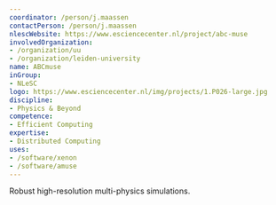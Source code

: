 ```yaml
---
coordinator: /person/j.maassen
contactPerson: /person/j.maassen
nlescWebsite: https://www.esciencecenter.nl/project/abc-muse
involvedOrganization:
- /organization/uu
- /organization/leiden-university
name: ABCmuse
inGroup:
- NLeSC
logo: https://www.esciencecenter.nl/img/projects/1.P026-large.jpg
discipline: 
- Physics & Beyond
competence:
- Efficient Computing
expertise:
- Distributed Computing
uses:
- /software/xenon
- /software/amuse
---
```

Robust high-resolution multi-physics simulations.
